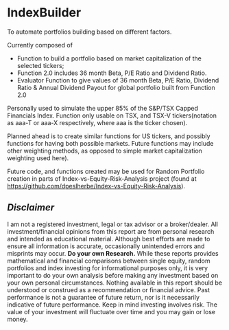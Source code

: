 # IndexBuilder
To automate portfolios building based on different factors.

Currently composed of

- Function to build a portfolio based on market capitalization of the selected tickers;
- Function 2.0 includes 36 month Beta, P/E Ratio and Dividend Ratio.
- Evaluator Function to give values of 36 month Beta, P/E Ratio, Dividend Ratio & Annual Dividend Payout for global portfolio built from Function 2.0

Personally used to simulate the upper 85% of the S&P/TSX Capped Financials Index.
Function only usable on TSX, and TSX-V tickers(notation as aaa-T or aaa-X respectively, where aaa is the ticker chosen).

Planned ahead is to create similar functions for US tickers, and possibly functions for having both possible markets.
Future functions may include other weighting methods, as opposed to simple market capitalization weighting used here).

Future code, and functions created may be used for Random Portfolio creation in parts of Index-vs-Equity-Risk-Analysis project (found at https://github.com/dpeslherbe/Index-vs-Equity-Risk-Analysis).

## *Disclaimer*

I am not a registered investment, legal or tax advisor or a broker/dealer. All investment/financial opinions from this report are from personal research and intended as educational material. Although best efforts are made to ensure all information is accurate, occasionally unintended errors and misprints may occur.
**Do your own Research.**
While these reports provides mathematical and financial comparisons between single equity, random portfolios and index investing for informational purposes only, it is very important to do your own analysis before making any investment based on your own personal circumstances. Nothing available in this report should be understood or construed as a recommendation or financial advice.
Past performance is not a guarantee of future return, nor is it necessarily indicative of future performance. Keep in mind investing involves risk. The value of your investment will fluctuate over time and you may gain or lose money.
